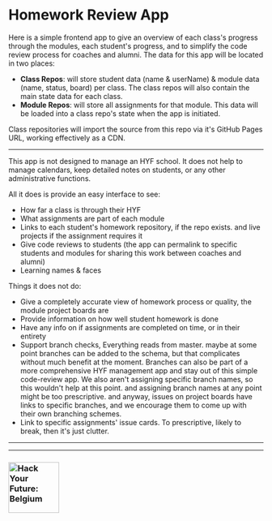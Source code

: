 # Homework Review App

Here is a simple frontend app to give an overview of each class's progress through the modules, each student's progress, and to simplify the code review process for coaches and alumni.  The data for this app will be located in two places:
* __Class Repos__: will store student data (name & userName) & module data (name, status, board) per class.  The class repos will also contain the main state data for each class.
* __Module Repos__: will store all assignments for that module.  This data will be loaded into a class repo's state when the app is initiated.

Class repositories will import the source from this repo via it's GitHub Pages URL, working effectively as a CDN.

---

This app is not designed to manage an HYF school.  It does not help to manage calendars, keep detailed notes on students, or any other administrative functions.

All it does is provide an easy interface to see:
* How far a class is through their HYF
* What assignments are part of each module
* Links to each student's homework repository, if the repo exists. and live projects if the assignment requires it
* Give code reviews to students (the app can permalink to specific students and modules for sharing this work between coaches and alumni)
* Learning names & faces

Things it does not do:
* Give a completely accurate view of homework process or quality, the module project boards are
* Provide information on how well student homework is done
* Have any info on if assignments are completed on time, or in their entirety
* Support branch checks, Everything reads from master. maybe at some point branches can be added to the schema, but that complicates without much benefit at the moment.  Branches can also be part of a more comprehensive HYF management app and stay out of this simple code-review app.  We also aren't assigning specific branch names, so this wouldn't help at this point. and assigning branch names at any point might be too prescriptive.  and anyway, issues on project boards have links to specific branches, and we encourage them to come up with their own branching schemes.
* Link to specific assignments' issue cards.  To prescriptive, likely to break, then it's just clutter.


---
---
### <a href="https://hackyourfuture.be" target="_blank"><img src="https://user-images.githubusercontent.com/18554853/63941625-4c7c3d00-ca6c-11e9-9a76-8d5e3632fe70.jpg" width="100" height="100" alt="Hack Your Future: Belgium"></a>
